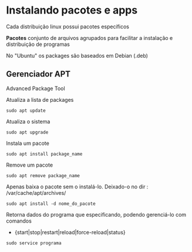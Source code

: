 # Instalando pacotes e apps

Cada distribuição linux possui pacotes específicos

**Pacotes** conjunto de arquivos agrupados para facilitar a instalação e distribuição de programas

No "Ubuntu" os packages são baseados em Debian (.deb)

## Gerenciador APT

Advanced Package Tool

Atualiza a lista de packages
```shell
sudo apt update
```

Atualiza o sistema
```shell
sudo apt upgrade
```

Instala um pacote
```shell
sudo apt install package_name
```

Remove um pacote
```shell
sudo apt remove package_name
```

Apenas baixa o pacote sem o instalá-lo. Deixado-o no dir : /var/cache/apt/archives/
```shell
sudo apt install -d nome_do_pacote
```

Retorna dados do programa que especificando, podendo gerenciá-lo com comandos
- {start|stop|restart|reload|force-reload|status}
```shell
sudo service programa
```